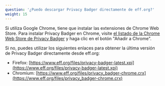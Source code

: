 ```yaml
---
question: '¿Puedo descargar Privacy Badger directamente de eff.org?'
weight: 15
---
```


Si utiliza Google Chrome, tiene que instalar las extensiones de Chrome Web Store. Para instalar Privacy Badger en Chrome, visite [el listado de la Chrome Web Store de Privacy Badger](https://chrome.google.com/webstore/detail/privacy-badger/pkehgijcmpdhfbdbbnkijodmdjhbjlgp) y haga clic en el botón "Añadir a Chrome".

Si no, puedes utilizar los siguientes enlaces para obtener la última versión de Privacy Badger directamente desde eff.org:

* Firefox: [https://www.eff.org/files/privacy-badger-latest.xpi](https://www.eff.org/files/privacy-badger-latest.xpi)
* Chromium: [https://www.eff.org/files/privacy_badger-chrome.crx](https://www.eff.org/files/privacy_badger-chrome.crx)

